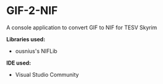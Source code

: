 # GIF-2-NIF
A console application to convert GIF to NIF for TESV Skyrim

**Libraries used:**

* ousnius's NIFLib

**IDE used:**
  
* Visual Studio Community
